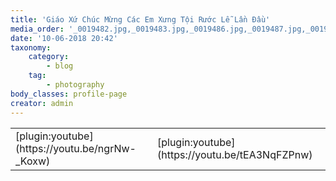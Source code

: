 ```yaml
---
title: 'Giáo Xứ Chúc Mừng Các Em Xưng Tội Rước Lễ Lần Đầu'
media_order: '_0019482.jpg,_0019483.jpg,_0019486.jpg,_0019487.jpg,_0019489.jpg,_0019490.jpg,_0019491.jpg,_0019492.jpg,_0019493.jpg,_0019494.jpg,_0019495.jpg,_0019496.jpg,_0019497.jpg,_0019498.jpg,_0019499.jpg,_0019501.jpg,_0019502.jpg,_0019508.jpg,_0019513.jpg,_0019514.jpg,_0019517.jpg,_0019521.jpg,_0019522.jpg,_0019523.jpg,_0019524.jpg,_0019526.jpg,_0019530.jpg,_0019531.jpg,_0019534.jpg,_0019535.jpg,_0019536.jpg,_0019537.jpg,_0019538.jpg,_0019539.jpg,_0019540.jpg,_0019541.jpg,_0019542.jpg,_0019543.jpg,_0019544.jpg,_0019545.jpg,_0019546.jpg,_0019547.jpg,_0019548.jpg,_0019549.jpg,_0019550.jpg,_0019551.jpg,_0019552.jpg,_0019553.jpg,_0019554.jpg,_0019555.jpg,_0019556.jpg,_0019557.jpg,_0019558.jpg,_0019559.jpg,_0019560.jpg,_0019561.jpg,_0019563.jpg,_0019564.jpg,_0019565.jpg,_0019566.jpg,_0019567.jpg,_0019568.jpg,_0019569.jpg,_0019570.jpg,_0019571.jpg,_0019572.jpg,_0019573.jpg,_0019574.jpg,_0019575.jpg,_0019576.jpg,_0019577.jpg,_0019578.jpg,_0019579.jpg,_0019581.jpg,_0019582.jpg,_0019584.jpg,_0019585.jpg,_0019587.jpg,_0019588.jpg,_0019590.jpg,_0019591.jpg,_0019593.jpg,_0019594.jpg,_0019595.jpg,_0019597.jpg,_0019598.jpg,_0019599.jpg,_0019600.jpg,_0019601.jpg,_0019602.jpg,_0019603.jpg,_0019604.jpg,_0019605.jpg,_0019606.jpg,_0019607.jpg,_0019608.jpg,_0019609.jpg,_0019610.jpg,_0019615.jpg,_0019617.jpg,_0019622.jpg,_0019627.jpg,_0019630.jpg,_0019634.jpg,_0019639.jpg,_0019640.jpg,_0019644.jpg,_0019645.jpg,_0019646.jpg,_0019647.jpg,_0019649.jpg,_0019651.jpg,_0019652.jpg,_0019653.jpg,_0019654.jpg,_0019655.jpg,_0019656.jpg,_0019657.jpg,_0019658.jpg,_0019659.jpg,_0019660.jpg,_0019661.jpg,_0019662.jpg,_0019663.jpg,_0019665.jpg,_0019666.jpg,_0019667.jpg,_0019668.jpg,_0019669.jpg,_0019670.jpg,_0019671.jpg,_0019672.jpg,_0019675.jpg,_0019676.jpg,_0019678.jpg,_0019682.jpg,_0019683.jpg,_0019684.jpg,_0019688.jpg,_0019690.jpg,_0019691.jpg,_0019693.jpg,_0019694.jpg,_0019696.jpg,_0019697.jpg,_0019698.jpg,_0019701.jpg,_0019702.jpg'
date: '10-06-2018 20:42'
taxonomy:
    category:
        - blog
    tag:
        - photography
body_classes: profile-page
creator: admin
---
```


<table>
	<tr>
        <td>[plugin:youtube](https://youtu.be/ngrNw-_Koxw)</td>
        <td>[plugin:youtube](https://youtu.be/tEA3NqFZPnw)</td>
    </tr>
</table>